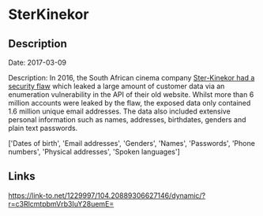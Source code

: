 # SterKinekor

## Description

Date: 2017-03-09

Description:
In 2016, the South African cinema company <a href="http://blog.roguecode.co.za/sterkinekor-vulnerability-download-millions-accounts" target="_blank" rel="noopener">Ster-Kinekor had a security flaw</a> which leaked a large amount of customer data via an enumeration vulnerability in the API of their old website. Whilst more than 6 million accounts were leaked by the flaw, the exposed data only contained 1.6 million unique email addresses. The data also included extensive personal information such as names, addresses, birthdates, genders and plain text passwords.


['Dates of birth', 'Email addresses', 'Genders', 'Names', 'Passwords', 'Phone numbers', 'Physical addresses', 'Spoken languages']

## Links

https://link-to.net/1229997/104.20889306627146/dynamic/?r=c3RlcmtpbmVrb3IuY28uemE=
